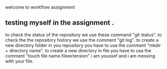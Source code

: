 welcome to workflow assignment
## testing myself in the  assignment .
to check the status of the repository we use these command "git status".
to check the the repository history we use the comment "git log".
to create a new directory folder in you repository you have to usa the comment "mkdir + directory name".
to create a new directory in file you have to usa the comment "touch file name.fileextension"
i am youssef and i am messing with your file.